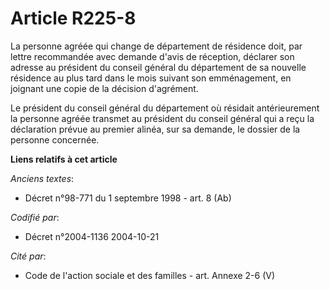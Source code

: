 # Article R225-8

La personne agréée qui change de département de résidence doit, par lettre recommandée avec demande d'avis de réception,
déclarer son adresse au président du conseil général du département de sa nouvelle résidence au plus tard dans le mois
suivant son emménagement, en joignant une copie de la décision d'agrément.

Le président du conseil général du département où résidait antérieurement la personne agréée transmet au président du conseil
général qui a reçu la déclaration prévue au premier alinéa, sur sa demande, le dossier de la personne concernée.

**Liens relatifs à cet article**

_Anciens textes_:

  - Décret n°98-771 du 1 septembre 1998 - art. 8 (Ab)

_Codifié par_:

  - Décret n°2004-1136 2004-10-21

_Cité par_:

  - Code de l'action sociale et des familles - art. Annexe 2-6 (V)
